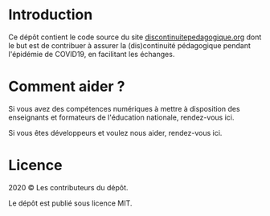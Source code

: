 # Introduction

Ce dépôt contient le code source du site
[discontinuitepedagogique.org](https://www.discontinuitepedagogique.org)
dont le but est de contribuer à assurer la (dis)continuité pédagogique pendant l'épidémie de COVID19, en facilitant les échanges.

# Comment aider ?

Si vous avez des compétences numériques à mettre à disposition des
enseignants et formateurs de l'éducation nationale, rendez-vous ici.

Si vous êtes développeurs et voulez nous aider, rendez-vous ici.

# Licence

2020 © Les contributeurs du dépôt.

Le dépôt est publié sous licence MIT.


